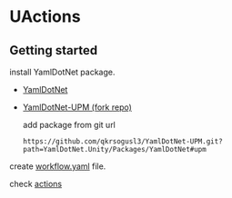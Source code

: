 UActions
===

Getting started
---

install YamlDotNet package.
- [YamlDotNet](https://github.com/aaubry/YamlDotNet)
- [YamlDotNet-UPM (fork repo)](https://github.com/qkrsogusl3/YamlDotNet-UPM)
    
    add package from git url
    ```
    https://github.com/qkrsogusl3/YamlDotNet-UPM.git?path=YamlDotNet.Unity/Packages/YamlDotNet#upm
    ```

create [workflow.yaml](./workflow.yaml) file.
    
check [actions](./Actions.md)